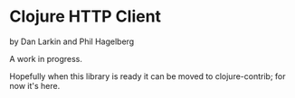 # Clojure HTTP Client

by Dan Larkin and Phil Hagelberg

A work in progress.

Hopefully when this library is ready it can be moved to
clojure-contrib; for now it's here.
